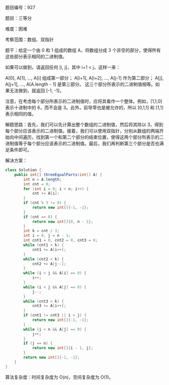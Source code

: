 题目编号：927

题目：三等分

难度：困难

考察范围：数组、双指针

题干：给定一个由 0 和 1 组成的数组 A，将数组分成 3 个非空的部分，使得所有这些部分表示相同的二进制值。

如果可以做到，请返回任何 [i, j]，其中 i+1 < j，这样一来：

A[0], A[1], ..., A[i] 组成第一部分；
A[i+1], A[i+2], ..., A[j-1] 作为第二部分；
A[j], A[j+1], ..., A[A.length - 1] 是第三部分。
这三个部分所表示的二进制值相等。如果无法做到，就返回 [-1, -1]。

注意，在考虑每个部分所表示的二进制值时，应将其看作一个整体。例如，[1,1,0] 表示十进制中的 6，而不会是 3。此外，前导零也是被允许的，所以 [0,1,1] 和 [1,1] 表示相同的值。

解题思路：首先，我们可以先计算出整个数组的二进制值，然后将其除以 3，得到每个部分应该表示的二进制值。接着，我们可以使用双指针，分别从数组的两端开始向中间遍历，找到第一个和第二个部分的结束位置，使得这两个部分所表示的二进制值等于每个部分应该表示的二进制值。最后，我们再判断第三个部分是否也满足条件即可。

解决方案：

```java
class Solution {
    public int[] threeEqualParts(int[] A) {
        int n = A.length;
        int cnt = 0;
        for (int i = 0; i < n; i++) {
            cnt += A[i];
        }
        if (cnt % 3 != 0) {
            return new int[]{-1, -1};
        }
        if (cnt == 0) {
            return new int[]{0, n - 1};
        }
        int k = cnt / 3;
        int i = 0, j = n - 1;
        int cnt1 = 0, cnt2 = 0, cnt3 = 0;
        while (cnt1 < k) {
            cnt1 += A[i++];
        }
        while (cnt2 < k) {
            cnt2 += A[j--];
        }
        while (i < j && A[i] == 0) {
            i++;
        }
        while (i < j && A[j] == 0) {
            j--;
        }
        while (cnt3 < k) {
            cnt3 += A[i++];
        }
        if (cnt1 != cnt3 || i > j) {
            return new int[]{-1, -1};
        }
        while (j < n && A[j] == 0) {
            j++;
        }
        if (j == n) {
            return new int[]{i - 1, j};
        }
        return new int[]{-1, -1};
    }
}
```

算法复杂度：时间复杂度为 O(n)，空间复杂度为 O(1)。